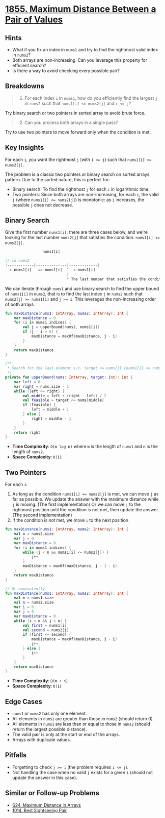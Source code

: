 # [1855. Maximum Distance Between a Pair of Values](https://leetcode.com/problems/maximum-distance-between-a-pair-of-values/description/)

## Hints
- What if you fix an index in `nums1` and try to find the rightmost valid index in `nums2`?
- Both arrays are non-increasing. Can you leverage this property for efficient search?
- Is there a way to avoid checking every possible pair?

## Breakdowns
> 1. For each index `i` in `nums1`, how do you efficiently find the largest `j` in `nums2` such that `nums1[i] <= nums2[j]` and `i <= j`?

Try binary search or two pointers in sorted array to avoid brute force.

> 2. Can you process both arrays in a single pass?

Try to use two pointers to move forward only when the condition is met.

## Key Insights
For each `i`, you want the rightmost `j` (with `i <= j`) such that `nums1[i] <= nums2[j]`.

The problem is a classic two pointers or binary search on sorted arrays pattern. Due to the sorted nature, this is perfect for:
- Binary search: To find the rightmost `j` for each `i` in logarithmic time.
- Two pointers: Since both arrays are non-increasing, for each `i`, the valid `j` (where `nums1[i] <= nums2[j]`) is monotonic: as `i` increases, the possible `j` does not decrease.

## Binary Search
Give the first number `nums1[i]`, there are three cases below, and we're looking for the last number `nums2[j]` that satisfies the condition: `nums1[i] <= nums2[j]`.

```js
                 nums1[i]

// in nums2
|------------|--------------|-------------|
  > nums1[i]   == nums1[i]  ^  < nums1[i]
                            |
                            * The last number that satisfies the condition
```
We can iterate through `nums1` and use binary search to find the upper bound of `nums1[i]` in `nums2`, that is to find the last index `j` in `nums2` such that `nums2[j] >= nums1[i]` and `j >= i`. This leverages the non-increasing order of both arrays.

```kotlin
fun maxDistance(nums1: IntArray, nums2: IntArray): Int {
    var maxDistance = 0
    for (i in nums1.indices) {
        val j = upperBound(nums2, nums1[i])
        if (j - i > 0) {
            maxDistance = maxOf(maxDistance, j - i)
        }
    }
    return maxDistance
}

/**
 * Search for the last element s.t. target <= nums[j] (nums1[i] <= nums2[j]).
 */
private fun upperBound(nums: IntArray, target: Int): Int {
    var left = 0
    var right = nums.size - 1
    while (left <= right) {
        val middle = left + (right - left) / 2
        val feasible = target <= nums[middle]
        if (feasible) {
            left = middle + 1
        } else {
            right = middle - 1
        }
    }
    return right
}
```

- **Time Complexity**: `O(m log n)` where `m` is the length of `nums1` and `n` is the length of `nums2`.
- **Space Complexity**: `O(1)`

## Two Pointers
For each `i`:
1. As long as the condition `nums1[i] <= nums2[j]` is met, we can move `j` as far as possible. We update the answer with the maximum distance while `j` is moving. (The first implementation) Or we can move `j` to the rightmost position until the condition is not met, then update the answer. (The second implementation)
2. If the condition is not met, we move `i` to the next position.

```kotlin
fun maxDistance(nums1: IntArray, nums2: IntArray): Int {
    val n = nums2.size
    var j = 0
    var maxDistance = 0
    for (i in nums1.indices) {
        while (j < n && nums1[i] <= nums2[j]) {
            j++
        }
        maxDistance = maxOf(maxDistance, j - 1 - i)
    }
    return maxDistance
}

// Or equivalently
fun maxDistance(nums1: IntArray, nums2: IntArray): Int {
    val m = nums1.size
    val n = nums2.size
    var i = 0
    var j = 0
    var maxDistance = 0
    while (i < m && j < n) {
        val first = nums1[i]
        val second = nums2[j]
        if (first <= second) {
            maxDistance = maxOf(maxDistance, j - i)
            j++
        } else {
            i++
        }
    }
    return maxDistance
}
```

- **Time Complexity**: `O(m + n)`
- **Space Complexity**: `O(1)`

## Edge Cases
- `nums1` or `nums2` has only one element.
- All elements in `nums1` are greater than those in `nums2` (should return 0).
- All elements in `nums1` are less than or equal to those in `nums2` (should return the largest possible distance).
- The valid pair is only at the start or end of the arrays.
- Arrays with duplicate values.

## Pitfalls
- Forgetting to check `j >= i` (the problem requires `i <= j`).
- Not handling the case when no valid `j` exists for a given `i` (should not update the answer in this case).

## Similar or Follow-up Problems
- [624. Maximum Distance in Arrays](./624.maximum-distance-in-arrays.md)
- [1014. Best Sightseeing Pair](./1014.best-sightseeing-pair.md)